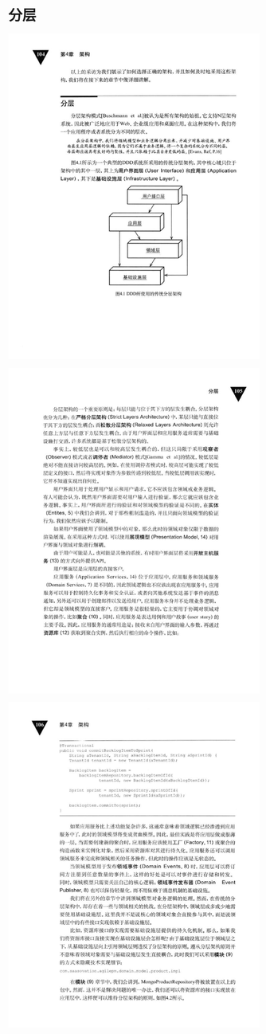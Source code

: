 # 分层 

<div align = "center"><img src = "images/000195.jpg"/></div>
<p class="calibre1"><a id="calibre_link-320"></a><img src="images/000222.jpg" alt="Image 141" class="calibre2" /></p> <p class="calibre1"><a id="calibre_link-321"></a><img src="images/000250.jpg" alt="Image 142" class="calibre2" /></p>  